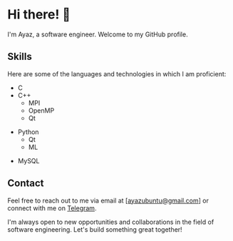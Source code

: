 # Hi there! :wave:

I'm Ayaz, a software engineer. Welcome to my GitHub profile.

## Skills

Here are some of the languages and technologies in which I am proficient:

- C
- C++
  - MPI
  - OpenMP
  - Qt
<!-- - C#
  - Entity -->
- Python
  - Qt 
  - ML 
<!-- - Java -->
- MySQL

## Contact

Feel free to reach out to me via email at [ayazubuntu@gmail.com] or connect with me on [Telegram](https://t.me/AyazMurtazin).

I'm always open to new opportunities and collaborations in the field of software engineering. Let's build something great together!
<!--
**AyazMurtazin/AyazMurtazin** is a ✨ _special_ ✨ repository because its `README.md` (this file) appears on your GitHub profile.

Here are some ideas to get you started:

- 🔭 I’m currently working on ...
- 🌱 I’m currently learning ...
- 👯 I’m looking to collaborate on ...
- 🤔 I’m looking for help with ...
- 💬 Ask me about ...
- 📫 How to reach me: ...
- 😄 Pronouns: ...
- ⚡ Fun fact: ...
-->
